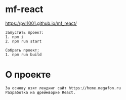 ﻿# mf-react

https://pvl1001.github.io/mf_react/

```
Запустить проект:
1. npm i
2. npm run start
```
```
Собрать проект:
1. npm run build
```

# О проекте
```
За основу взят лендинг сайт https://home.megafon.ru
Разработка на фреймворке React. 
```
